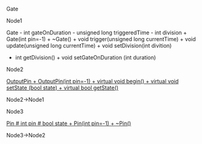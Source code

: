 Gate

Node1

Gate - int gateOnDuration - unsigned long triggeredTime - int division +
Gate(int pin=-1) + \~Gate() + void trigger(unsigned long currentTime) +
void update(unsigned long currentTime) + void setDivision(int divition)
+ int getDivision() + void setGateOnDuration (int duration)

Node2

[OutputPin + OutputPin(int pin=-1) + virtual void begin() + virtual void
setState (bool state) + virtual bool
getState()](classOutputPin.html " ")

Node2-\>Node1

Node3

[Pin \# int pin \# bool state + Pin(int pin=-1) +
\~Pin()](classPin.html " ")

Node3-\>Node2

[](classGate__inherit__graph_org.svg)
